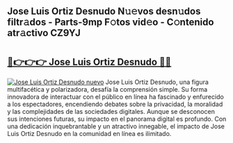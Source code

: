 ## Jose Luis Ortiz Desnudo N𝚞𝚎vos desn𝚞dos filtr𝚊dos - Parts-9mp F𝚘tos vid𝚎o - C𝚘ntenido atr𝚊ctivo CZ9YJ

# <h2><a href="http://mb9xln.tromn.icu/?c=Jose+Luis+Ortiz+Desnudo">🔗👉👉👉 Jose Luis Ortiz Desnudo 🔗🔗</a></h2>

[![Jose Luis Ortiz Desnudo nuevo](https://i.imgur.com/pEAQMta.gif)](http://mb9xln.tromn.icu/?c=Jose+Luis+Ortiz+Desnudo)
Jose Luis Ortiz Desnudo, una figura multifacética y polarizadora, desafía la comprensión simple. Su forma innovadora de interactuar con el público en línea ha fascinado y enfurecido a los espectadores, encendiendo debates sobre la privacidad, la moralidad y las complejidades de las sociedades digitales. Aunque se desconocen sus intenciones futuras, su impacto en el panorama digital es profundo. Con una dedicación inquebrantable y un atractivo innegable, el impacto de Jose Luis Ortiz Desnudo en la comunidad en línea es ilimitado.
